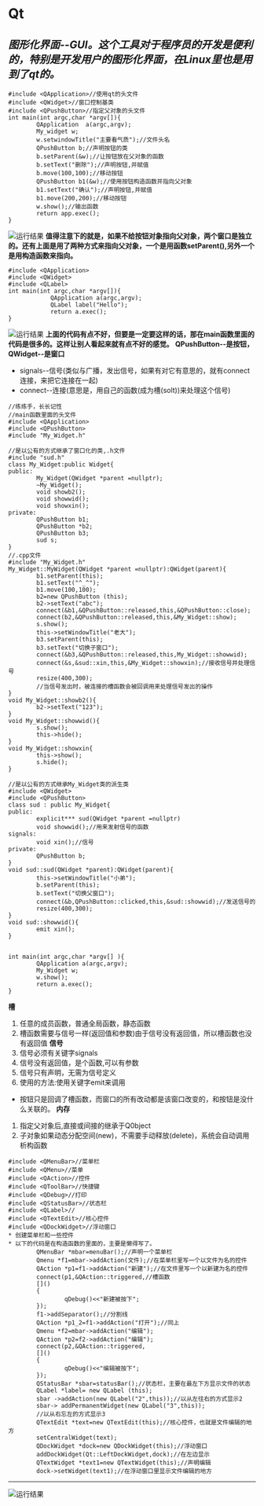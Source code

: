 # Qt
*图形化界面--GUI。这个工具对于程序员的开发是便利的，特别是开发用户的图形化界面，在Linux里也是用到了qt的。*
----
```
#include <QApplication>//使用qt的头文件
#include <QWidget>//窗口控制基类
#include <QPushButton>//指定父对象的头文件
int main(int argc,char *argv[]){
        QApplication  a(argc,argv);
        My_widget w;
        w.setwindowTitle("主要看气质");//文件头名
        QPushButton b;//声明按钮的类     
        b.setParent(&w);//让按钮放在父对象的函数
        b.setText("删除");//声明按钮,并赋值
        b.move(100,100);//移动按钮
        QPushButton b1(&w);//使用按钮构造函数并指向父对象
        b1.setText("确认");//声明按钮,并赋值
        b1.move(200,200);//移动按钮
        w.show();//输出函数
        return app.exec();
}
```
![运行结果](Qt/Qt1.png)
**值得注意下的就是，如果不给按钮对象指向父对象，两个窗口是独立的。还有上面是用了两种方式来指向父对象，一个是用函数setParent(),另外一个是用构造函数来指向。**
```
#include <QApplication>
#include <QWidget>
#include <QLabel>
int main(int argc,char *argv[]){
            QApplication a(argc,argv);
            QLabel label("Hello");
            return a.exec();
}
```
![运行结果](Qt/Qt2_hello.png)
**上面的代码有点不好，但要是一定要这样的话，那在main函数里面的代码是很多的。这样让别人看起来就有点不好的感觉。**
**QPushButton--是按钮，QWidget--是窗口**
* signals--信号(类似与广播，发出信号，如果有对它有意思的，就有connect连接，来把它连接在一起)
* connect--连接(意思是，用自己的函数(成为槽(solt))来处理这个信号)
```
//练练手，长长记性
//main函数里面的头文件
#include <QApplication>
#include <QPushButton>
#include "My_Widget.h"

//是以公有的方式继承了窗口化的类,.h文件
#include "sud.h"
class My_Widget:public Widget{
public:
        My_Widget(QWidget *parent =nullptr);
        ~My_Widget();
        void showb2();
        void showwid();
        void showxin();
private:
        QPushButton b1;
        QPushButton *b2;
        QPushButton b3;
        sud s;
}
//.cpp文件
#include "My_Widget.h"
My_Widget::MyWidget(QWidget *parent =nullptr):QWidget(parent){
        b1.setParent(this);
        b1.setText("^_^");
        b1.move(100,100);
        b2=new QPushButton (this);
        b2->setText("abc");
        connect(&b1,&QPushButton::released,this,&QPushButton::close);
        connect(b2,&QPushButton::released,this,&My_Widget::show);
        s.show();
        this->setWindowTitle("老大");
        b3.setParent(this);
        b3.setText("切换子窗口");
        connect(&b3,&QPushButton::released,this,My_Widget::showwid);
        connect(&s,&sud::xin,this,&My_Widget::showxin);//接收信号并处理信号
        resize(400,300);
        //当信号发出时，被连接的槽函数会被回调用来处理信号发出的操作
}
void My_Widget::showb2(){
        b2->setText("123");
}
void My_Widget::showwid(){
        s.show();
        this->hide();
}
void My_Widget::showxin{
        this->show();
        s.hide();
}

//是以公有的方式继承My_Widget类的派生类
#include <QWidget>
#include <QPushButton>
class sud : public My_Widget{
public:
        explicit*** sud(QWidget *parent =nullptr)
        void showwid();//用来发射信号的函数
signals:
        void xin();//信号
private:
        QPushButton b;
}
void sud::sud(QWidget *parent):QWidget(parent){
        this->setWindowTitle("小弟");
        b.setParent(this);
        b.setText("切换父窗口");
        connect(&b,QPushButton::clicked,this,&sud::showwid);//发送信号的
        resize(400,300);
}
void sud::showwid(){
        emit xin();
}


int main(int argc,char *argv[] ){
        QApplication a(argc,argv);
        My_Widget w;
        w.show();
        return a.exec();
}
```
**槽**
1. 任意的成员函数，普通全局函数，静态函数
2. 槽函数需要与信号一样(返回值和参数)由于信号没有返回值，所以槽函数也没有返回值
**信号**
1. 信号必须有关键字signals
2. 信号没有返回值，是个函数,可以有参数
3. 信号只有声明，无需为信号定义
4. 使用的方法:使用关键字emit来调用
* 按钮只是回调了槽函数，而窗口的所有改动都是该窗口改变的，和按钮是没什么关联的。
**内存**
1. 指定父对象后,直接或间接的继承于Q0bject
2. 子对象如果动态分配空间(new)，不需要手动释放(delete)，系统会自动调用析构函数
```
#include <QMenuBar>//菜单栏
#include <QMenu>//菜单
#include <QAction>//控件
#include <QToolBar>//快捷键
#include <QDebug>//打印
#include <QStatusBar>//状态栏
#include <QLabel>//
#include <QTextEdit>//核心控件
#include <QDockWidget>//浮动窗口
* 创建菜单栏和一些控件
* 以下的代码是在构造函数的里面的，主要是懒得写了。
        QMenuBar *mbar=menuBar();//声明一个菜单栏
        Qmenu *f1=mbar->addAction(文件);//在菜单栏里写一个以文件为名的控件
        QAction *p1=f1->addAction("新建");//在文件里写一个以新建为名的控件
        connect(p1,&QAction::triggered,//槽函数
        []()
        {
                qDebug()<<"新建被按下";
        });
        f1->addSeparator();//分割线
        QAction *p1_2=f1->addAction("打开");//同上
        Qmenu *f2=mbar->addAction("编辑");
        QAction *p2=f2->addAction("编辑");
        connect(p2,&QAction::triggered,
        []()
        {
                qDebug()<<"编辑被按下";
        });
        QStatusBar *sbar=statusBar();//状态栏，主要在最左下方显示文件的状态
        QLabel *label= new QLabel (this);
        sbar ->addAction(new QLabel("2",this));//以从左往右的方式显示2
        sbar-> addPermanentWidget(new QLabel("3",this));
        //以从右忘左的方式显示3
        QTextEdit *text=new QTextEdit(this);//核心控件，也就是文件编辑的地方
        setCentralWidget(text);
        QDockWidget *dock=new QDockWidget(this);//浮动窗口
        addDockWidget(Qt::LeftDockWidget,dock);//在左边显示
        QTextWidget *text1=new QTextWidget(this);//声明编辑
        dock->setWidget(text1);//在浮动窗口里显示文件编辑的地方

```
----
![运行结果](Qt/Qt3_caidan.png)